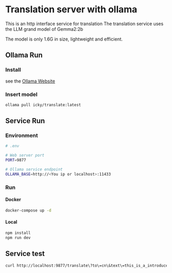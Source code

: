 # Translation server with ollama

This is an http interface service for translation
The translation service uses the LLM grand model of Gemma2:2b

The model is only 1.6G in size, lightweight and efficient.

## Ollama Run

### Install

see the [Ollama Website](https://ollama.com/)

### Insert model

```bash
ollama pull icky/translate:latest
```

## Service Run

### Environment


```bash
# .env

# Web server port
PORT=9877

# Ollama service endpoint
OLLAMA_BASE=http://<You ip or localhost>:11433 
```

### Run

#### Docker

```bash
docker-compose up -d
```

#### Local

```bash
npm install
npm run dev
```

## Service test 

```bash
curl http://localhost:9877/translate\?to\=cn\&text\=this_is_a_introduce
```

